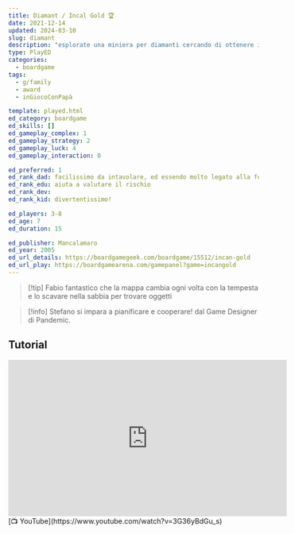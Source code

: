 ```yaml
---
title: Diamant / Incal Gold 🏆
date: 2021-12-14
updated: 2024-03-10
slug: diamant
description: "esplorate una miniera per diamanti cercando di ottenere il bottino più ricco prima che una frana rovini tutto"
type: PlayED
categories:
  - boardgame
tags:
  - g/family
  - award
  - inGiocoConPapà

template: played.html
ed_category: boardgame
ed_skills: []
ed_gameplay_complex: 1
ed_gameplay_strategy: 2
ed_gameplay_luck: 4
ed_gameplay_interaction: 0

ed_preferred: 1
ed_rank_dad: facilissimo da intavolare, ed essendo molto legato alla fortuna dà molte soddisfazioni anche ai piccoli
ed_rank_edu: aiuta a valutare il rischio
ed_rank_dev: 
ed_rank_kid: divertentissimo!

ed_players: 3-8
ed_age: 7
ed_duration: 15

ed_publisher: Mancalamaro
ed_year: 2005
ed_url_details: https://boardgamegeek.com/boardgame/15512/incan-gold
ed_url_play: https://boardgamearena.com/gamepanel?game=incangold
---
```



> [!tip] Fabio
> fantastico che la mappa cambia ogni volta con la tempesta e lo scavare nella sabbia per trovare oggetti

> [!info] Stefano
> si impara a pianificare e cooperare! dal Game Designer di Pandemic.

## Tutorial

<iframe width="560" height="315" src="https://www.youtube-nocookie.com/embed/3G36yBdGu_s?si=8KCZdyf3DzDTbFnf" title="YouTube video player" frameborder="0" allow="accelerometer; autoplay; clipboard-write; encrypted-media; gyroscope; picture-in-picture; web-share" allowfullscreen></iframe>
[📺 YouTube](https://www.youtube.com/watch?v=3G36yBdGu_s)
